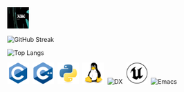 <div>
  <img src="DLE.png" title="DLE" alt="DLE" width="50" height="50"/>&nbsp;
</dib>

![GitHub Streak](http://github-readme-streak-stats.herokuapp.com?user=LeovanGit&theme=dark&background=000000)

![Top Langs](https://github-readme-stats.vercel.app/api/top-langs/?username=LeovanGit&layout=compact&theme=vision-friendly-dark)

<div>
  <img src="https://github.com/devicons/devicon/blob/master/icons/c/c-original.svg" title="C" alt="C" width="50" height="50"/>&nbsp;
  <img src="https://github.com/devicons/devicon/blob/master/icons/cplusplus/cplusplus-original.svg" title="Cpp" alt="Cpp" width="50" height="50"/>&nbsp;
  <img src="https://github.com/devicons/devicon/blob/master/icons/python/python-original.svg" title="Py" alt="Py" width="50" height="50"/>&nbsp;
  <img src="https://github.com/devicons/devicon/blob/master/icons/linux/linux-original.svg" title="Linux" alt="Linux" width="50" height="50"/>&nbsp;
  <img src="https://softonline.net/wp-content/uploads/2020/09/DirectX-11.jpg" title="DX" alt="DX" width="50" height="50"/>&nbsp;
  <img src="https://github.com/devicons/devicon/blob/master/icons/unrealengine/unrealengine-original.svg" title="UE4" alt="UE4" width="50" height="50"/>&nbsp;
  <img src="https://upload.wikimedia.org/wikipedia/commons/thumb/0/08/EmacsIcon.svg/1024px-EmacsIcon.svg.png" title="Emacs" alt="Emacs" width="50" height="50"/>&nbsp;
</div>


